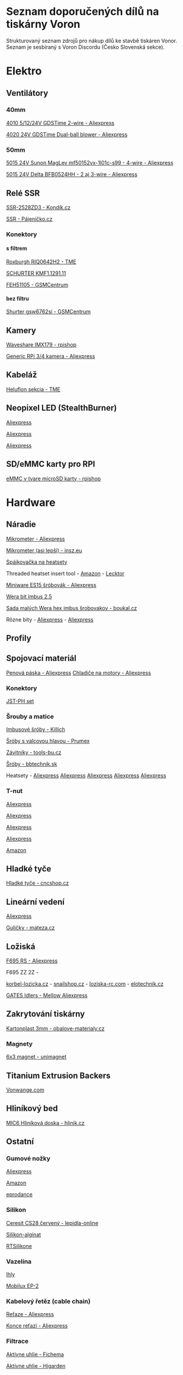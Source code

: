 # Seznam doporučených dílů na tiskárny Voron
Strukturovaný seznam zdrojů pro nákup dílů ke stavbě tiskáren Vonor. Seznam je sesbíraný s Voron Discordu (Česko Slovenská sekce).

# Elektro

## Ventilátory

### 40mm

[4010 5/12/24V GDSTime 2-wire - Aliexpress](https://www.aliexpress.com/item/32727867521.html)

[4020 24V GDSTime Dual-ball blower - Aliexpress](https://www.aliexpress.com/item/1005001464730686.html)


### 50mm

[5015 24V Sunon MagLev mf50152vx-1l01c-s99 - 4-wire - Aliexpress](https://www.aliexpress.com/item/4000783653572.html)

[5015 24V Delta BFB0524HH - 2 aj 3-wire - Aliexpress](https://www.aliexpress.com/item/1133525147.html)


## Relé SSR

[SSR-2528ZD3 - Kondík.cz](https://www.kondik.cz/rele-ssr-2528zd3/)

[SSR - Pájeníčko.cz](https://pajenicko.cz/komponenty/elektronicke-ssr-rele-ssr-40da-3v-32v-24v-380vac-40a)


### Konektory

#### s filtrem
[Roxburgh RIQ0642H2 - TME](https://www.tme.eu/cz/details/riq0642h2/konektory-iec-60320/roxburgh-emc/)

[SCHURTER KMF1.1291.11](https://www.tme.eu/cz/details/kmf1.1291.11/konektory-iec-60320/schurter/)

[FEH51105 - GSMCentrum](https://www.centrumgsm.sk/napajeci-euro-konektor-feh51105)

#### bez filtru
[Shurter gsw6762si - GSMCentrum](https://www.gsmcentrum.cz/napajeci-euro-konektor-schurter-gsw6762si)


## Kamery
[Waveshare IMX179 - rpishop](https://rpishop.cz/waveshare/1046-waveshare-imx179-8mpx-usb-kamera-a.html)

[Generic RPi 3/4 kamera - Aliexpress](https://www.aliexpress.com/item/4000923077057.html)


## Kabeláž
[Heluflon sekcia - TME](https://www.tme.eu/en/katalog/?search=heluflon&s_field=1000011&s_order=desc)


## Neopixel LED (StealthBurner)

[Aliexpress](https://www.aliexpress.com/item/32542223934.html)

[Aliexpress](https://www.aliexpress.com/item/4000239230774.html)

[Aliexpress](https://www.aliexpress.com/item/1005002509850925.html)


## SD/eMMC karty pro RPI

[eMMC v tvare microSD karty - rpishop](https://rpishop.cz/emmc-micro-sd/3426-uugear-raspikey-32gb-emmc-pamet-pro-raspberry-pi.html)


# Hardware

## Náradie

[Mikrometer - Aliexpress](https://www.aliexpress.com/item/32820610883.html)

[Mikrometer (asi lepší) - insz.eu](https://www.insz.eu/mechanicke-trmenove-mikrometry/mikrometr-vnejsi-s-1--m-stupnici-insize-25-mm/)

[Spájkovačka na heatsety](https://www.aliexpress.com/item/1005001634455831.html)

Threaded heatset insert tool - [Amazon](https://www.amazon.de/-/en/Turmberg3D-soldering-melting-threaded-inserts/dp/B097RR1KCB) -
[Lecktor](https://lecktor.com/en/v0-misc/786-heat-set-insert-tool.html)

[Miniware ES15 šróbovák - Aliexpress](https://www.aliexpress.com/item/1005001872201642.html)

[Wera bit imbus 2.5](https://www.boukal.cz/wera-059604-bit-inbus-2-5-mm-840-4-z-hex-plus-sroubovaci-bit-1-4-hex-50-mm-pro-srouby-s-vnitrnim-sestihranem/76505/produkt)

[Sada malých Wera hex imbus šrobovakov - boukal.cz](https://www.boukal.cz/wera-118156-sroubovaky-pro-elektroniku-kraftform-micro-2052-6-sada-6-ks-a-stojanek/15784/produkt)

Rôzne bity - [Aliexpress](https://www.aliexpress.com/item/1005002950902853.html) - [Aliexpress](https://www.aliexpress.com/item/1005002846230314.html)


## Profily

## Spojovací materiál

[Penová páska - Aliexpress](https://www.aliexpress.com/item/4000897642260.html)
[Chladiče na motory - Aliexpress](https://www.aliexpress.com/item/32950514537.html)


### Konektory

[JST-PH set](https://www.aliexpress.com/item/1005003667406240.html)

### Šrouby a matice

[Imbusové šróby - Killich](https://eshop.killich.cz/eshop/spojovaci-material/srouby-zatky/imbusy-vnitrni-sestihran/)

[Šróby s valcovou hlavou - Prumex](https://www.prumex.cz/spojovaci-material-srouby-s-valcovou-hlavou/)

[Závitníky - tools-bu.cz](http://tools-bu.cz/index.php?route=product/product&path=5_24&product_id=2111)

[Šróby - bbtechnik.sk](https://www.bbtechnik.sk/213-skrutky)

Heatsety -
[Aliexpress](https://www.aliexpress.com/item/1005002069529871.html)
[Aliexpress](https://www.aliexpress.com/item/4000232858343.html)
[Aliexpress](https://www.aliexpress.com/item/1005002897983868.html)
[Aliexpress](https://www.aliexpress.com/item/4000716825550.html)
[Aliexpress](https://www.aliexpress.com/item/1005002072800580.html)

### T-nut

[Aliexpress](https://www.aliexpress.com/item/4000464713908.html)

[Aliexpress](https://www.aliexpress.com/item/32851320734.html)

[Aliexpress](https://www.aliexpress.com/item/32834089986.html)

[Aliexpress](https://www.aliexpress.com/item/32892731703.html)

[Amazon](https://www.amazon.de/dp/B07VHNGBWJ)


## Hladké tyče

[Hladké tyče - cncshop.cz](http://www.cncshop.cz/w-vodici-tyce?_fid=atzp)

## Lineární vedení 

[Aliexpress](https://www.aliexpress.com/item/32375560219.html)

[Guličky - mateza.cz](https://www.mateza.cz/e-shop/skf-2-381-nerez-aisi-420c-loziskova-kulicka)


## Ložiská

[F695 RS - Aliexpress](https://www.aliexpress.com/item/32850989216.html)

F695 ZZ 2Z -

[korbel-lozicka.cz](https://www.korbel-loziska.cz/sortiment/miniaturni-s-prirubou-55/s-f695-2z-ezo-japan/p285.html) -
[snailshop.cz](http://www.snailshop.cz/s-prirubou/1585-f695-lozisko-5x13x4-s-prirubou) -
[loziska-rc.com](https://www.loziska-rc.com/5x13x4-metal-s-prirubou-f695zz-kulickove-lozisko?search=F695) -
[elotechnik.cz](https://www.elotechnik.cz/lozisko-f-695-2z-ezo.html)

[GATES Idlers - Mellow Aliexpress](https://mellow.aliexpress.com/store/group/GATES-Belt-Pully/1531088_10000001204656.html)

## Zakrytování tiskárny

[Kartonplast 3mm - obalove-materialy.cz](https://www.obalove-materialy.cz/kartonplastovy-proklad-3-mm-80-120-cm-transparentni-600-g)   

### Magnety

[6x3 magnet - unimagnet](https://www.unimagnet.cz/kt-06-03-n_z322/)

## Titanium Extrusion Backers

[Vonwange.com](https://vonwange.com/?s=backers&jet_ajax_search_settings=%7B%22results_order_by%22%3A%22relevance%22%2C%22results_order%22%3A%22asc%22%2C%22search_source%22%3A%22any%22%7D)

## Hliníkový bed

[MIC6 Hliníková doska - hlinik.cz](https://hlinik.cz/produkty/lite-hlinikove-desky/5083-lita/)

## Ostatní

### Gumové nožky
[Aliexpress](https://www.aliexpress.com/item/1005001808356378.html)

[Amazon](https://www.amazon.de/gp/product/B00SJFDVEU/ref=ppx_yo_dt_b_asin_title_o02_s02?ie=UTF8&psc=1)

[eprodance](https://www.eprodance.cz/adam-hall-4909-gumova-nozka/)

### Silikon

[Ceresit CS28 červený - lepidla-online](https://www.lepidla-online.cz/eshop/p/ceresit-cs28-tepelne-odolny-silikon-red-300ml-1029/#1029)

[Silikon-alginat](https://silikon-alginat.de/)

[RTSilikone](https://rtsilikone.de/search?sSearch=silikonfarbe&p=1)

### Vazelína

[Ihly](https://www.x-zbozi.cz/zahnuta-jehla-ppu14-45-346.htm)

[Mobilux EP-2](https://www.alza.sk/auto/mobilux-ep-2-039-kg-d5839577.htm)

### Kabelový řetěz (cable chain)

[Reťaze - Aliexpress](https://www.aliexpress.com/item/32214281467.html)

[Konce reťazí - Aliexpress](https://www.aliexpress.com/item/1005002284669691.html)


### Filtrace

[Aktívne uhlie - Fichema](https://fichema.cz/aktivni-uhli/1877-aktivni-uhli-1-kg-na-vzduch-8592861407040.html)

[Aktívne uhlie - Higarden](https://www.higarden.cz/aktivni-uhli/aktivni-uhli-ctc-70-baleni-1kg/)
